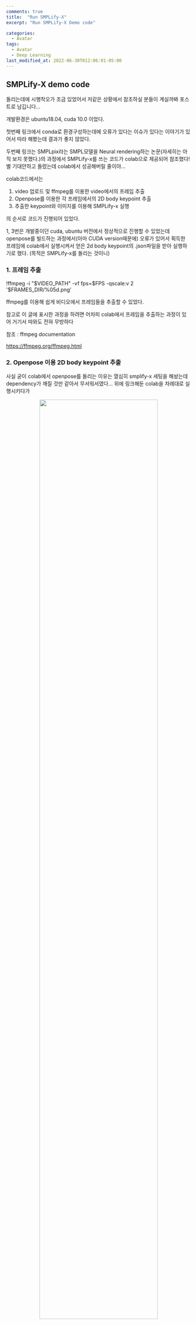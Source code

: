 ```yaml
---
comments: true
title:  "Run SMPLify-X"
excerpt: "Run SMPLify-X Demo code"

categories:
  - Avatar
tags:
  - Avatar
  - Deep Learning
last_modified_at: 2022-06-30T012:06:01-05:00
---
```




## SMPLify-X demo code

돌리는데에 시행착오가 조금 있었어서 저같은 상황에서 참조하실 분들이 계실까봐 포스트로 남깁니다...

개발환경은 ubuntu18.04, cuda 10.0 이었다.

[https://github.com/vchoutas/smplify-x/issues/3#issuecomment-507682801]: https://github.com/vchoutas/smplify-x/issues/3#issuecomment-507682801
[https://colab.research.google.com/github/sergeyprokudin/smplpix/blob/main/colab_notebooks/Convert_Video_to_SMPLpix_Dataset.ipynb]: https://colab.research.google.com/github/sergeyprokudin/smplpix/blob/main/colab_notebooks/Convert_Video_to_SMPLpix_Dataset.ipynb



첫번째 링크에서 conda로 환경구성하는데에 오류가 있다는 이슈가 있다는 이야기가 있어서 따라 해봤는데 결과가 좋지 않았다.

두번째 링크는 SMPLpix라는 SMPL모델을 Neural rendering하는 논문(자세히는 아직 보지 못했다.)의 과정에서 SMPLify-x를 쓰는 코드가 colab으로 제공되어 참조했다! 별 기대안하고 돌렸는데 colab에서 성공해버릴 줄이야...



colab코드에서는

1) video 업로드 및 ffmpeg를 이용한 video에서의 프레임 추출
2) Openpose를 이용한 각 프레임에서의 2D body keypoint 추출
3) 추출한 keypoint와 이미지를 이용해 SMPLify-x 실행

의 순서로 코드가 진행되어 있었다.



1, 3번은 개발중이던 cuda, ubuntu 버전에서 정상적으로 진행할 수 있었는데 openpose를 빌드하는 과정에서(아마 CUDA version때문에) 오류가 있어서 획득한 프레임에 colab에서 실행시켜서 얻은 2d body keypoint의 .json파일을 받아 실행하기로 했다. (목적은 SMPLify-x를 돌리는 것이니)



### 1. 프레임 추출

!ffmpeg -i "$VIDEO_PATH" -vf fps=$FPS -qscale:v 2 '$FRAMES_DIR/%05d.png'

ffmpeg를 이용해 쉽게 비디오에서 프레임들을 추출할 수 있었다.

참고로 이 글에 표시한 과정을 하려면 어차피 colab에서 프레임을 추출하는 과정이 있어 거기서 따와도 전혀 무방하다

참조 : ffmpeg documentation

https://ffmpeg.org/ffmpeg.html



### 2. Openpose 이용 2D body keypoint 추출

사실 굳이 colab에서 openpose를 돌리는 이유는 열심히 smplify-x 세팅을 해놨는데 dependency가 깨질 것만 같아서 무서워서였다... 위에 링크해둔 colab을 차례대로 실행시키다가

<center><img src="\assets\img\smplify-x1\1.png" width="80%" height="80%"></center>

이 부분을 지나면 keypoint들이 저장된다.

ls로 저장되있는 파일들을 확인했다.

<center><img src="\assets\img\smplify-x1\2.png" width="80%" height="80%"></center>

```python
!cd openpose && ./build/examples/openpose/openpose.bin --image_dir $FRAMES_DIR --write_json $KEYPOINTS_DIR --face --hand --display 0   --write_images $OPENPOSE_IMAGES_DIR

```

openpose를 실행시킨 명령어인데 아마 앞에서의

KEYPOINTS_DIR = os.path.join(RES_DIR, 'keypoints')

OPENPOSE_IMAGES_DIR = os.path.join(RES_DIR, 'openpose_images')

이 폴더 안에 openpose의 output이 저장되는 듯해 이를 다운로드 받았다.

<center><img src="\assets\img\smplify-x1\3.png" width="80%" height="80%"></center>

<center><img src="\assets\img\smplify-x1\4.png" width="80%" height="80%"></center>

다운로드된 keypoint와 rendered image 확인



### 3. RUN SMPLify-x!

크고작은 troubleshooting 과정이 있었다... 최대한 정리하면서 하려고 했는데 아래에 정리했다.

패키지 하나하나 깔때마다 dependency 깨질까봐 엄청 걱정했는데 다행히 삐걱대지만 잘 돌아간다.



colab에 있던 smplify-x 하고 dependency 설치과정은 아래와 같았다.

conda 환경 설정

```
conda create -n smplify-x python=3.7
conda activate smplify-x
```

smplify-x / dependency 설치과정

```python
# @title Install SMPLify-X and other dependencies

%cd /content
!pip install chumpy
!pip install smplx
!git clone https://github.com/vchoutas/smplx
%cd smplx
!python setup.py install

#vposer
!pip install git+https://github.com/nghorbani/configer
!pip install git+https://github.com/sergeyprokudin/human_body_prior

# !pip install torch==1.1.0   이 부분은 패스했다.
%cd /content
!git clone https://github.com/sergeyprokudin/smplify-x
%cd /content/smplify-x
!pip install -r requirements.txt
```

여기서 torch부분을 뺐는데 1.1.0버전에 대한 지원이 안된 점도 있었고 이미 smplx설치 과정에서 dependency로 torch 최신버전이 깔려서 패스해줬다.



코드 실행시키기 전에 smplify model하고 vposer 파일을 넣어줘야한다. smplify 공식 사이트에서 받을 수 있다. https://smpl-x.is.tue.mpg.de/



대망의 main.py 실행

```
python smplifyx/main.py --config cfg_files/fit_smplx.yaml --data_folder ./smplifyx/data --output_folder ./smplifyx/output --visualize=False --gender='male' --model_folder ./smplifyx/models/models --vposer_ckpt ./smplifyx/vposer/vposer_v1_0
```

./smplifyx/data 폴더에 1, 2번 과정에서 나온 images, keypoints들을 폴더를 만들어 정리해줘야 한다. 

--gender에서 성별 옵션 주면 되고 --model_folder, --vposer_ckpt에 다운받은 model하고 vposer 저장 위치를 넣어줘야 한다.

근데 이러고 끝은 아니었고... 많은 힘든 과정들이 아래와 같이 있었다.

dotmap 관련

https://copypaste.guru/WhereIsMyPythonModule/how-to-fix-modulenotfounderror-no-module-named-dotmap

torch penetration 설정

https://github.com/vchoutas/smplify-x/issues/9

issue에서는 torch-mesh-isect를 따로 설치하라고 했으나 아래 방법처럼 간단하게 penetration 옵션을 끄는걸로 타협

<center><img src="\assets\img\smplify-x1\5.png" width="80%" height="80%"></center>

torch 내부 subtract 표기 문제

https://stackoverflow.com/questions/65637222/runtimeerror-subtraction-the-operator-with-a-bool-tensor-is-not-supported

Library "GLU" not found.

https://data-newbie.tistory.com/710

Display 관련 오류?

<center><img src="\assets\img\smplify-x1\6.png" width="80%" height="80%"></center>

Display 관련된 오류같은데... 정확히 어떤것때문에 문제가 생긴지는 모르겠지만 pyglet이나 render관련된 내용이 있는걸로 봐서 visualize를 따로 해주는 거에 대한 문제인 것 같다. 이 문제가 있을 때 visualization에 True 옵션을 주면 프레임 한개만 준 상태에서 프로그램이 끝나버려서 나는 False옵션을 주었다. 내 생각에 ubuntu desktop환경에서 돌렸다면 여기서 부딪히지 않았을 것 같다.

다만 False 옵션을 주었더니 Output으로 Render된 모습은 따로 보여주지 않는다.



------

### Output

<center><img src="\assets\img\smplify-x1\7.png" width="80%" height="80%"></center>

다음과 같은 구조로 Output이 나온다. images에는 아마 사진에 겹쳐서 랜더한 결과가 나오지 않았을까 싶은데 visualization에 False옵션을 줘서 따로 나오지 않았다.

meshes에는 각 프레임별로 .obj 결과로, results에는 .pkl파일로 결과물이 나온다.

**성공 Case**

알기 쉬운 자세에서는 mesh가 input이미지랑 비슷한 형태로 잘 나왔다.

<center><img src="\assets\img\smplify-x1\8.png" width="80%" height="80%"></center>

**실패 Case**

하지만 blur가 있거나 꼬인 위치에서는 잘 맞지 않는 모습을 보였다.

<center><img src="\assets\img\smplify-x1\9.png" width="80%" height="80%"></center>



-----

### Future Work

몇몇 결과물에서 texture도 포함된 Output을 보여줬던 것 같은데 그렇지 못해서 body model 복원 method 중 texture정보를 포함한 다른 코드들을 돌려보며 확인해봐야할 것 같다.

워낙 빠르게 발전하는 분야이다 보니까 SMPLify-X보다 상대적으로 최근 모델들을 돌리면서 비교해봐야할 것 같다.

RGB-D Video Input의 SCANimate를 다음에는 돌려볼 수 있을 것 같다.

중간중간 troubleshooting과정에서 몇 가지 term (특히 penetration 옵션)을 누락시킬수밖에 없었는데 결과에 악영향을 끼쳤을 것 같다는 생각이 든다. 지금 연구실 server 상황에서 적용 가능한 방법들을 생각해봐야겠다.

mesh output을 겹쳐서 render해준 사진도 나왔으면 좋았겠는데 하는 아쉬움이 남는다.



---------

### Reference

SMPLify-X Github : https://github.com/vchoutas/smplify-x#visualizing-results

SMPLify-X Paper : https://ps.is.tuebingen.mpg.de/uploads_file/attachment/attachment/497/SMPL-X.pdf

SMPLify-X Project Page : https://smpl-x.is.tue.mpg.de/

SMPLpix Github : https://github.com/sergeyprokudin/smplpix

SMPLpix에서 제공해준 notebook파일로부터 정말 많은 도움을 받았다!





